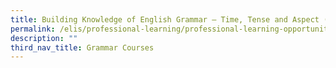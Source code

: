 ```yaml
---
title: Building Knowledge of English Grammar – Time, Tense and Aspect (Primary)
permalink: /elis/professional-learning/professional-learning-opportunities/primary/time-tense-and-aspect/
description: ""
third_nav_title: Grammar Courses
---
```

